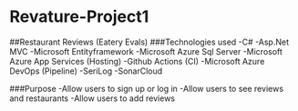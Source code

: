 # Revature-Project1
##Restaurant Reviews (Eatery Evals)
###Technologies used
	-C#
	-Asp.Net MVC
	-Microsoft Entityframework
	-Microsoft Azure Sql Server
	-Microsoft Azure App Services (Hosting)
	-Github Actions (CI)
	-Microsoft Azure DevOps (Pipeline)
	-SeriLog
	-SonarCloud

###Purpose
	-Allow users to sign up or log in
	-Allow users to see reviews and restaurants
	-Allow users to add reviews